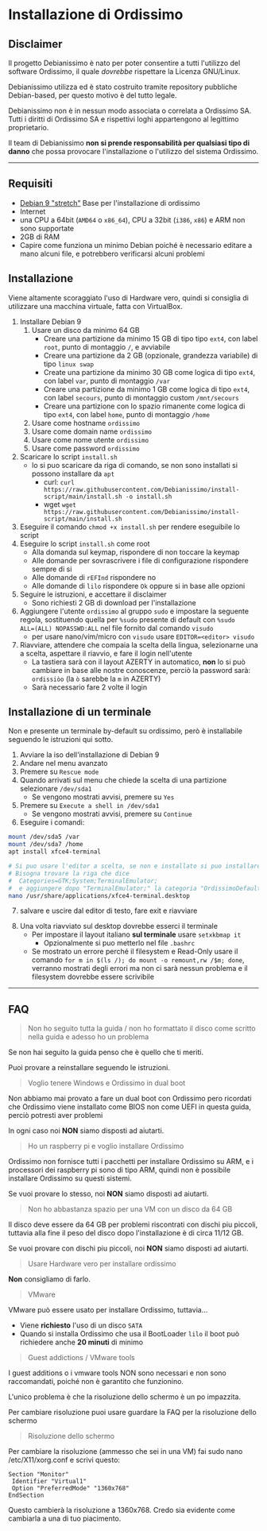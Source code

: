 # Installazione di Ordissimo

## Disclaimer

Il progetto Debianissimo è nato per poter consentire a tutti l'utilizzo del software Ordissimo, il quale *dovrebbe* rispettare la Licenza GNU/Linux.

Debianissimo utilizza ed è stato costruito tramite repository pubbliche Debian-based, per questo motivo è del tutto legale.

Debianissimo non è in nessun modo associata o correlata a Ordissimo SA. Tutti i diritti di Ordissimo SA e rispettivi loghi appartengono al legittimo proprietario.

Il team di Debianissimo **non si prende responsabilità per qualsiasi tipo di danno** che possa provocare l'installazione o l'utilizzo del sistema Ordissimo.

---

## Requisiti

- [Debian 9 "stretch"](https://www.debian.org/releases/stretch/debian-installer/) Base per l'installazione di ordissimo
- Internet
- una CPU a 64bit (`AMD64` o `x86_64`), CPU a 32bit (`i386`, `x86`) e ARM non sono supportate
- 2GB di RAM
- Capire come funziona un minimo Debian poiché è necessario editare a mano alcuni file, e potrebbero verificarsi alcuni problemi

## Installazione

Viene altamente scoraggiato l'uso di Hardware vero, quindi si consiglia di utilizzare una macchina virtuale, fatta con VirtualBox.

1. Installare Debian 9
    1. Usare un disco da minimo 64 GB
        - Creare una partizione da minimo 15 GB di tipo tipo `ext4`, con label `root`, punto di montaggio `/`, e avviabile
        - Creare una partizione da 2 GB (opzionale, grandezza variabile) di tipo `linux swap`
        - Create una partizione da minimo 30 GB come logica di tipo `ext4`, con label `var`, punto di montaggio `/var`
        - Creare una partizione da minimo 1 GB come logica di tipo `ext4`, con label `secours`, punto di montaggio custom `/mnt/secours`
        - Creare una partizione con lo spazio rimanente come logica di tipo `ext4`, con label `home`, punto di montaggio `/home`
    1. Usare come hostname `ordissimo`
    1. Usare come domain name `ordissimo`
    1. Usare come nome utente `ordissimo`
    1. Usare come password `ordissimo`
1. Scaricare lo script `install.sh`
    - lo si puo scaricare da riga di comando, se non sono installati si possono installare da `apt`
        - curl: `curl https://raw.githubusercontent.com/Debianissimo/install-script/main/install.sh -o install.sh`
        - wget `wget https://raw.githubusercontent.com/Debianissimo/install-script/main/install.sh`
1. Eseguire il comando `chmod +x install.sh` per rendere eseguibile lo script
1. Eseguire lo script `install.sh` come root
    - Alla domanda sul keymap, rispondere di non toccare la keymap
    - Alle domande per sovrascrivere i file di configurazione rispondere sempre di si
    - Alle domande di `rEFInd` rispondere no
    - Alle domande di `lilo` rispondere `Ok` oppure si in base alle opzioni
1. Seguire le istruzioni, e accettare il disclaimer
    - Sono richiesti 2 GB di download per l'installazione
1. Aggiungere l'utente `ordissimo` al gruppo `sudo` e impostare la seguente regola, sostituendo quella per `%sudo` presente di default con `%sudo   ALL=(ALL) NOPASSWD:ALL` nel file fornito dal comando `visudo`
    - per usare nano/vim/micro con `visudo` usare `EDITOR=<editor> visudo`
1. Riavviare, attendere che compaia la scelta della lingua, selezionarne una a scelta, aspettare il riavvio, e fare il login nell'utente
    - La tastiera sarà con il layout AZERTY in automatico, **non** lo si può cambiare in base alle nostre conoscenze, perciò la password sarà: `ordissiòo` (la `ò` sarebbe la `m` in AZERTY)
    - Sarà necessario fare 2 volte il login

## Installazione di un terminale

Non e presente un terminale by-default su ordissimo, però è installabile seguendo le istruzioni qui sotto.

1. Avviare la iso dell'installazione di Debian 9
1. Andare nel menu avanzato
1. Premere su `Rescue mode`
1. Quando arrivati sul menu che chiede la scelta di una partizione selezionare `/dev/sda1`
    - Se vengono mostrati avvisi, premere su `Yes`
1. Premere su `Execute a shell in /dev/sda1`
    - Se vengono mostrati avvisi, premere su `Continue`
1. Eseguire i comandi:

```sh
mount /dev/sda5 /var
mount /dev/sda7 /home
apt install xfce4-terminal

# Si puo usare l'editor a scelta, se non e installato si puo installare con apt
# Bisogna trovare la riga che dice
#  Categories=GTK;System;TerminalEmulator;
#  e aggiungere dopo "TerminalEmulator;" la categoria "OrdissimoDefault"
nano /usr/share/applications/xfce4-terminal.desktop
```

<!-- purtroppo non posso mettere un code block su una lista quindi mi tocca fare cosi -->

<!-- markdownlint-disable-next-line -->
7. salvare e uscire dal editor di testo, fare exit e riavviare
<!-- markdownlint-disable-next-line -->
8. Una volta riavviato sul desktop dovrebbe esserci il terminale
    - Per impostare il layout italiano **sul terminale** usare `setxkbmap it`
        - Opzionalmente si puo metterlo nel file `.bashrc`
    - Se mostrato un errore perché il filesystem e Read-Only usare il comando `for m in $(ls /); do mount -o remount,rw /$m; done`, verranno mostrati degli errori ma non ci sarà nessun problema e il filesystem dovrebbe essere scrivibile

---

## FAQ

> Non ho seguito tutta la guida / non ho formattato il disco come scritto nella guida e adesso ho un problema

Se non hai seguito la guida penso che è quello che ti meriti.

Puoi provare a reinstallare seguendo le istruzioni.

> Voglio tenere Windows e Ordissimo in dual boot

Non abbiamo mai provato a fare un dual boot con Ordissimo pero ricordati che Ordissimo viene installato come BIOS non come UEFI in questa guida, perciò potresti aver problemi

In ogni caso noi **NON** siamo disposti ad aiutarti.

> Ho un raspberry pi e voglio installare Ordissimo

Ordissimo non fornisce tutti i pacchetti per installare Ordissimo su ARM, e i processori dei raspberry pi sono di tipo ARM, quindi non è possibile installare Ordissimo su questi sistemi.

Se vuoi provare lo stesso, noi **NON** siamo disposti ad aiutarti.

> Non ho abbastanza spazio per una VM con un disco da 64 GB

Il disco deve essere da 64 GB per problemi riscontrati con dischi piu piccoli, tuttavia alla fine il peso del disco dopo l'installazione è di circa 11/12 GB.

Se vuoi provare con dischi piu piccoli, noi **NON** siamo disposti ad aiutarti.

> Usare Hardware vero per installare ordissimo

**Non** consigliamo di farlo.

> VMware

VMware può essere usato per installare Ordissimo, tuttavia...

- Viene **richiesto** l'uso di un disco `SATA`
- Quando si installa Ordissimo che usa il BootLoader `lilo` il boot può richiedere anche **20 minuti** di minimo

> Guest addictions / VMware tools

I guest additions o i vmware tools NON sono necessari e non sono raccomandati, poiché non è garantito che funzionino.

L'unico problema è che la risoluzione dello schermo è un po impazzita.

Per cambiare risoluzione puoi usare guardare la FAQ per la risoluzione dello schermo

> Risoluzione dello schermo

Per cambiare la risoluzione (ammesso che sei in una VM) fai sudo nano /etc/X11/xorg.conf e scrivi questo:

<!-- markdownlint-disable-next-line -->
```
Section "Monitor"
 Identifier "Virtual1"
 Option "PreferredMode" "1360x768"
EndSection
```

Questo cambierà la risoluzione a 1360x768. Credo sia evidente come cambiarla a una di tuo piacimento.
